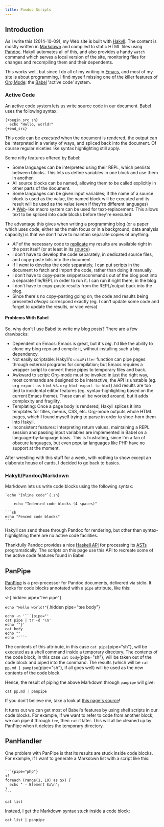 ```yaml
---
title: Pandoc Scripts
---
```


## Introduction ##

As I write this (2014-10-09), my Web site is built with [Hakyll][hakyll]. The
content is mostly written in [Markdown][markdown] and compiled to static HTML
files using [Pandoc][pandoc]. Hakyll automates all of this, and also provides a
handy `watch` command which serves a local version of the site, monitoring files
for changes and recompiling them and their dependents.

This works well, but since I do all of my writing in [Emacs][emacs], and most of
my site is about programming, I find myself missing one of the killer features
of [Org Mode][org]: the [Babel][babel] 'active code' system.

### Active Code ###

An active code system lets us write source code in our document. Babel uses the
following syntax:

```
{+begin_src sh}
  echo "Hello, world!"
{+end_src}
```

This code can be *executed* when the document is rendered, the output can be
interpreted in a variety of ways, and spliced back into the document. Of course
regular niceties like syntax highlighting still apply.

Some nifty features offered by Babel:

 - Some languages can be interpreted using their REPL, which persists between
   blocks. This lets us define variables in one block and use them in another.
 - All source blocks can be named, allowing them to be called explicitly in
   other parts of the document.
 - Some languages can be given input variables; if the name of a source block is
   used as the value, the named block will be executed and its result will be
   used as the value (even if they're different languages)
 - A [Web][web]-like macro system can be used for text-replacement. This allows
   text to be spliced into code blocks before they're executed.

The advantage this gives when writing a programming blog (or a paper which uses
code, either as the main focus or in a background, data analysis capacity) is
that we don't have to maintain separate copies of anything:

 - *All* of the necessary code to [replicate][represearch] my results are
   available right in the post itself (or at least in its [source][git])
 - I don't have to develop the code separately, in dedicated source files, and
   copy-paste bits into the document.
 - If I *want* to develop the code separately, I can put scripts in the document
   to fetch and import the code, rather than doing it manually.
 - I don't have to copy-paste snippets/commands out of the blog post into a
   separate file/REPL in order to run it. I can run it right there, in the blog.
 - I don't have to copy-paste results from the REPL/output back into the blog.
 - Since there's no copy-pasting going on, the code and results being presented
   *always* correspond exactly (eg. I can't update some code and forget to
   update the results, or vice versa)

#### Problems With Babel ####

So, why don't I use Babel to write my blog posts? There are a few drawbacks:

 - Dependent on Emacs: Emacs is great, but it's *big*. I'd like the ability to
   clone my blog repo and compile it, without installing such a big dependency.
 - Not easily scriptable: Hakyll's `unixFilter` function can pipe pages through
   external programs for compilation; but Emacs requires a wrapper script to
   convert these pipes to temporary files and back.
 - Awkward to script: Org-mode must be invoked in just the right way, most
   commands are designed to be interactive, the API is unstable (eg.
   `org-export-as-html` vs. `org-html-export-to-html`) and results are too tied
   to incidental editor features (eg. syntax-highlighting based on the current
   Emacs theme). These can all be worked around, but it adds complexity and
   fragility.
 - Templating: Once a page body is rendered, Hakyll splices it into templates
   for titles, menus, CSS, etc. Org-mode outputs whole HTML pages, which I found
   myself trying to parse in order to shoe-horn them into Hakyll.
 - Inconsistent features: Interpreting return values, maintaining a REPL session
   and passing input variables are implemented in Babel on a
   language-by-language basis. This is frustrating, since I'm a fan of obscure
   languages, but even popular languages like PHP have no support at the moment.

After wrestling with this stuff for a week, with nothing to show except an
elaborate house of cards, I decided to go back to basics.

### Hakyll/Pandoc/Markdown ###

Markdown lets us write code blocks using the following syntax:

```
`echo "Inline code"`{.sh}
```

```
    echo "Indented code blocks (4 spaces)"
```

````
```sh
echo "Fenced code blocks"
```
````

Hakyll can send these through Pandoc for rendering, but other than
syntax-highlighting there are no active code facilities.

Thankfully Pandoc provides a nice [Haskell API][walk] for processing its
[ASTs][ast] programatically. The scripts on this page use this API to recreate
some of the active code features found in Babel.

## PanPipe ##

[PanPipe][panpipe] is a pre-processor for Pandoc documents, delivered via stdio.
It looks for code blocks annotated with a `pipe` attribute, like this:

`sh`{.hidden pipe="tee pipe"}

`echo "Hello world!"`{.hidden pipe="tee body"}

````{pipe="sh | tee pp.md"}
echo -n '```{pipe="'
cat pipe | tr -d '\n'
echo '"}'
cat body
echo ""
echo '```'
````

The contents of this attribute, in this case `cat pipe`{pipe="sh"}, will be
executed as a shell command inside a temporary directory. The contents of the
code block, in this case `cat body`{pipe="sh"}, will be taken out of the code
block and piped into the command. The results (which will be
`cat pp.md | panpipe`{pipe="sh"}, if all goes well) will be used as the
new contents of the code block.

Hence, the result of piping the above Markdown through `panpipe` will give:

```{pipe="sh"}
cat pp.md | panpipe
```

If you don't believe me, take a look at [this page's source][this]!

It turns out we can get most of Babel's features by using shell scripts in our
code blocks. For example, if we want to refer to code from another block, we can
pipe it through `tee`, then `cat` it later. This will all be cleaned up by
PanPipe when it deletes the temporary directory.

## PanHandler ##

One problem with PanPipe is that its results are stuck inside code blocks. For
example, if I want to generate a Markdown list with a script like this:

`````{pipe="tee list" .hidden}

```{pipe="php"}
<?
foreach (range(1, 10) as $x) {
  echo " - Element $x\n";
}
```

`````

```{.php pipe="sh"}
cat list
```

Instead, I get the Markdown syntax stuck inside a code block:

```{pipe="sh"}
cat list | panpipe
```

[hakyll]: http://jaspervdj.be/hakyll/
[markdown]: http://commonmark.org/
[pandoc]: http://johnmacfarlane.net/pandoc/
[emacs]: http://www.gnu.org/software/emacs/
[org]: http://orgmode.org/
[babel]: http://orgmode.org/worg/org-contrib/babel/
[web]: http://en.wikipedia.org/wiki/WEB
[represearch]: http://reproducibleresearch.net/
[git]: https://gitorious.org/chriswarbo-dot-net
[walk]: http://hackage.haskell.org/package/pandoc-types-1.10/docs/Text-Pandoc-Generic.html
[ast]: https://hackage.haskell.org/package/pandoc-types-1.8/docs/Text-Pandoc-Definition.html#t:Block
[panpipe]: https://gitorious.org/panpipe/panpipe/source/master:README
[this]: https://gitorious.org/chriswarbo-dot-net/chriswarbo-dot-net/raw/master:essays/pandoc/index.md
